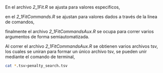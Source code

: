 En el archivo *2_1Fit.R* se ajusta para valores especificos,

en el *2_1FitCommands.R* se ajustan para valores dados a través de la linea de comandos,

finalmente el archivo *2_1FitCommandsAux.R* se ocupa para correr varios argumentos de forma semiautomatizada.
 
Al correr el archivo *2_1FitCommandsAux.R* se obtienen varios archivos tsv, los cuales se uniran para formar un único archivo  tsv, se pueden unir mediante el comando de terminal,

``` bash
cat *.tsv>penalty_search.tsv
```
